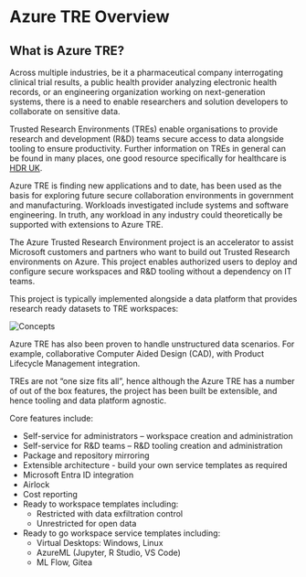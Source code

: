 # Azure TRE Overview

## What is Azure TRE?

Across multiple industries, be it a pharmaceutical company interrogating clinical trial results, a public health provider analyzing electronic health records, or an engineering organization working on next-generation systems, there is a need to enable researchers and solution developers to collaborate on sensitive data.  

Trusted Research Environments (TREs) enable organisations to provide research and development (R&D) teams secure access to data alongside tooling to ensure productivity. Further information on TREs in general can be found in many places, one good resource specifically for healthcare is [HDR UK](https://www.hdruk.ac.uk/access-to-health-data/trusted-research-environments/).

Azure TRE is finding new applications and to date, has been used as the basis for exploring future secure collaboration environments in government and manufacturing. Workloads investigated include systems and software engineering. In truth, any workload in any industry could theoretically be supported with extensions to Azure TRE.

The Azure Trusted Research Environment project is an accelerator to assist Microsoft customers and partners who want to build out Trusted Research environments on Azure. This project enables authorized users to deploy and configure secure workspaces and R&D tooling without a dependency on IT teams.  

This project is typically implemented alongside a data platform that provides research ready datasets to TRE workspaces:

![Concepts](assets/TRE_Overview.png)

Azure TRE has also been proven to handle unstructured data scenarios. For example, collaborative Computer Aided Design (CAD), with Product Lifecycle Management integration.

TREs are not “one size fits all”, hence although the Azure TRE has a number of out of the box features, the project has been built be extensible, and hence tooling and data platform agnostic.

Core features include:

- Self-service for administrators – workspace creation and administration
- Self-service for R&D teams – R&D tooling creation and administration
- Package and repository mirroring
- Extensible architecture - build your own service templates as required
- Microsoft Entra ID integration
- Airlock
- Cost reporting
- Ready to workspace templates including:
  - Restricted with data exfiltration control
  - Unrestricted for open data
- Ready to go workspace service templates including:
  - Virtual Desktops: Windows, Linux
  - AzureML (Jupyter, R Studio, VS Code)
  - ML Flow, Gitea
